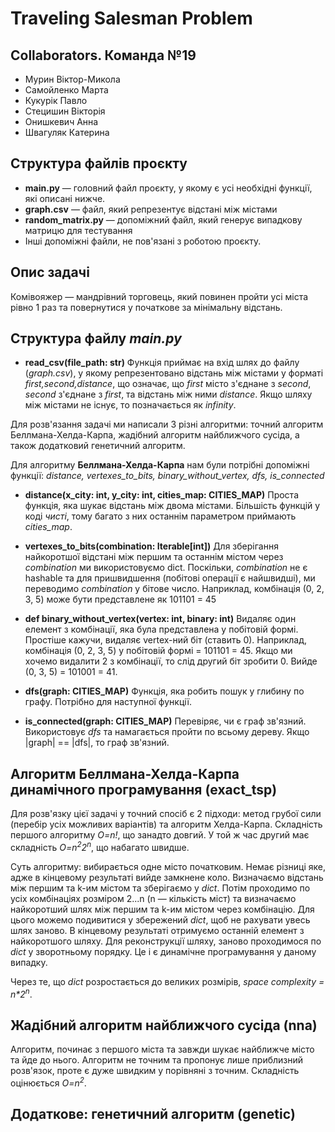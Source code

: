 # Traveling Salesman Problem

## Collaborators. Команда №19

- Мурин Віктор-Микола
- Самойленко Марта
- Кукурік Павло
- Стецишин Вікторія
- Онишкевич Анна
- Швагуляк Катерина

## Структура файлів проєкту

- **main.py** — головний файл проєкту, у якому є усі необхідні функції, які описані нижче.
- **graph.csv** — файл, який репрезентує відстані між містами
- **random_matrix.py** — допоміжний файл, який генерує випадкову матрицю для тестування
- Інші допоміжні файли, не пов'язані з роботою проєкту.

## Опис задачі

Комівояжер — мандрівний торговець, який повинен пройти усі міста рівно 1 раз та повернутися у початкове за мінімальну відстань.

## Структура файлу _main.py_

- **read_csv(file_path: str)**
Функція приймає на вхід шлях до файлу (_graph.csv_), у якому репрезентовано відстань між містами у форматі
_first,second,distance_, що означає, що _first_ місто з'єднане з _second_, _second_ з'єднане з _first_, та відстань між ними _distance_. Якщо шляху між містами не існує, то позначається як _infinity_.

Для розв'язання задачі ми написали 3 різні алгоритми: точний алгоритм Беллмана-Хелда-Карпа, жадібний алгоритм найближчого сусіда, а також додатковий генетичний алгоритм.

Для алгоритму **Беллмана-Хелда-Карпа** нам були потрібні допоміжні функції: _distance, vertexes_to_bits, binary_without_vertex, dfs, is_connected_

- **distance(x_city: int, y_city: int, cities_map: CITIES_MAP)**
Проста функція, яка шукає відстань між двома містами. Більшість функцій у коді _чисті_, тому багато з них останнім параметром приймають _cities\_map_.

- **vertexes_to_bits(combination: Iterable[int])**
Для зберігання найкоротшої відстані між першим та останнім містом через _combination_ ми використовуємо dict. Поскільки, _combination_ не є hashable та для пришвидшення (побітові операції є найшвидші), ми переводимо _combination_ у бітове число. Наприклад, комбінація (0, 2, 3, 5) може бути представлене як 101101 = 45

- **def binary_without_vertex(vertex: int, binary: int)**
Видаляє один елемент з комбінації, яка була представлена у побітовій формі. Простіше кажучи, видаляє vertex-ний біт (ставить 0). Наприклад, комбінація (0, 2, 3, 5) у побітовій формі = 101101 = 45. Якщо ми хочемо видалити 2 з комбінації, то слід другий біт зробити 0. Вийде (0, 3, 5) = 101001 = 41.

- **dfs(graph: CITIES_MAP)**
Функція, яка робить пошук у глибину по графу. Потрібно для наступної функції.

- **is_connected(graph: CITIES_MAP)**
Перевіряє, чи є граф зв'язний. Використовує _dfs_ та намагається пройти по всьому дереву. Якщо |graph| == |dfs|, то граф зв'язний.

## Алгоритм Беллмана-Хелда-Карпа динамічного програмування (exact_tsp)
Для розв'язку цієї задачі у точний спосіб є 2 підходи: метод грубої сили (перебір усіх можливих варіантів) та алгоритм Хелда-Карпа. Складність першого алгоритму _O=n!_, що занадто довгий. У той ж час другий має складність _O=n<sup>2</sup>2<sup>n</sup>_, що набагато швидше.

Суть алгоритму: вибирається одне місто початковим. Немає різниці яке, адже в кінцевому результаті вийде замкнене коло. Визначаємо відстань між першим та k-им містом та зберігаємо у _dict_. Потім проходимо по усіх комбінаціях розміром 2...n (n — кількість міст) та визначаємо найкоротший шлях між першим та k-им містом через комбінацію. Для цього можемо подивитися у збережений _dict_, щоб не рахувати увесь шлях заново. В кінцевому результаті отримуємо останній елемент з найкоротшого шляху. Для реконструкції шляху, заново проходимося по _dict_ у зворотньому порядку. Це і є динамічне програмування у даному випадку.

Через те, що _dict_ розростається до великих розмірів, _space complexity = n*2<sup>n</sup>_.

## Жадібний алгоритм найближчого сусіда (nna)

Алгоритм, починає з першого міста та завжди шукає найближче місто та йде до нього. Алгоритм не точним та пропонує лише приблизний розв'язок, проте є дуже швидким у порівняні з точним. Складність оцінюється _O=n<sup>2</sup>_.

## Додаткове: генетичний алгоритм (genetic)

 